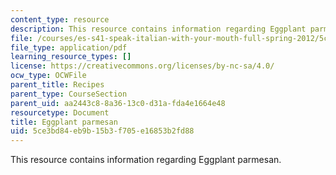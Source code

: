 ```yaml
---
content_type: resource
description: This resource contains information regarding Eggplant parmesan.
file: /courses/es-s41-speak-italian-with-your-mouth-full-spring-2012/5ce3bd84eb9b15b3f705e16853b2fd88_MITES_S41S12_recipe_6a.pdf
file_type: application/pdf
learning_resource_types: []
license: https://creativecommons.org/licenses/by-nc-sa/4.0/
ocw_type: OCWFile
parent_title: Recipes
parent_type: CourseSection
parent_uid: aa2443c8-8a36-13c0-d31a-fda4e1664e48
resourcetype: Document
title: Eggplant parmesan
uid: 5ce3bd84-eb9b-15b3-f705-e16853b2fd88
---
```

This resource contains information regarding Eggplant parmesan.